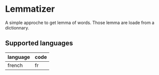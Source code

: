 # Lemmatizer

A simple approche to get lemma of words.
Those lemma are loade from a dictionnary.

## Supported languages

| language | code | 
| -------- | ---- |
| french | fr | 

